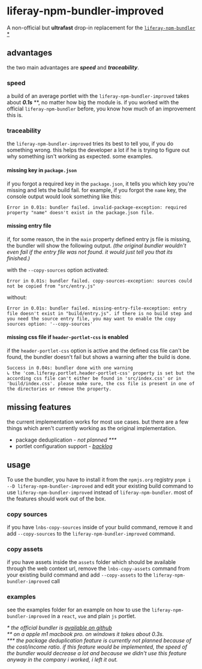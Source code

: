 # liferay-npm-bundler-improved

A non-official but **ultrafast** drop-in replacement for the
[`liferay-npm-bundler` \*](https://www.npmjs.com/package/liferay-npm-bundler)

## advantages

the two main advantages are _**speed**_ and _**traceability**_.

### speed

a build of an average portlet with the `liferay-npm-bundler-improved` takes about **_0.1s_** \*\*, no matter how big the
module is. if you worked with the official `liferay-npm-bundler` before, you know how much of an improvement this is.

### traceability

the `liferay-npm-bundler-improved` tries its best to tell you, if you do something wrong. this helps the developer a
lot if he is trying to figure out why something isn't working as expected. some examples.

#### missing key in `package.json`

if you forgot a required key in the `package.json`, it tells you which key you're missing and lets the build fail.
for example, if you forgot the `name` key, the console output would look something like this:

```
Error in 0.01s: bundler failed. invalid-package-exception: required property "name" doesn't exist in the package.json file.
```

#### missing entry file

if, for some reason, the in the `main` property defined entry js file is missing, the bundler will show the following
output. _(the original bundler wouldn't even fail if the entry file was not found. it would just tell you that its
finished.)_

with the `--copy-sources` option activated:

```
Error in 0.01s: bundler failed. copy-sources-exception: sources could not be copied from "src/entry.js"
```

without:

```
Error in 0.01s: bundler failed. missing-entry-file-exception: entry file doesn't exist in "build/entry.js". if there is no build step and you need the source entry file, you may want to enable the copy sources option: '--copy-sources'
```

#### missing css file if `header-portlet-css` is enabled

if the `header-portlet-css` option is active and the defined css file can't be found, the bundler doesn't fail but shows
a warning after the build is done.

```
Success in 0.04s: bundler done with one warning
↳ the 'com.liferay.portlet.header-portlet-css' property is set but the according css file can't either be found in 'src/index.css' or in 'build/index.css'. please make sure, the css file is present in one of the directories or remove the property.
```

## missing features

the current implementation works for most use cases. but there are a few things which aren't currently working as the
original implementation.

- package deduplication - _not planned \*\*\*_
- portlet configuration support - _[backlog](https://github.com/jwanner83/liferay-npm-bundler-improved/issues/8)_

## usage

To use the bundler, you have to install it from the `npmjs.org` registry `pnpm i --D liferay-npm-bundler-improved`
and edit your existing build command to use `liferay-npm-bundler-improved` instead of `liferay-npm-bundler`. most of the
features should work out of the box.

### copy sources

if you have `lnbs-copy-sources` inside of your build command, remove it and add `--copy-sources` to the
`liferay-npm-bundler-improved` command.

### copy assets

if you have assets inside the `assets` folder which should be available through the web context url, remove the
`lnbs-copy-assets` command from your existing build command and add `--copy-assets` to the
`liferay-npm-bundler-improved` call

### examples

see the examples folder for an example on how to use the `liferay-npm-bundler-improved` in a `react`, `vue` and plain `js`
portlet.

_\* the official bundler is
[available on github](https://github.com/liferay/liferay-frontend-projects/tree/master/projects/js-toolkit/packages/npm-bundler)_
<br>
_\*\* on a apple m1 macbook pro. on windows it takes about 0.3s._<br>
_\*\*\* the package deduplication feature is currently not planned because of the cost/income ratio. if this feature would be
implemented, the speed of the bundler would decrease a lot and because we didn't use this feature anyway in the company
i worked, i left it out._
